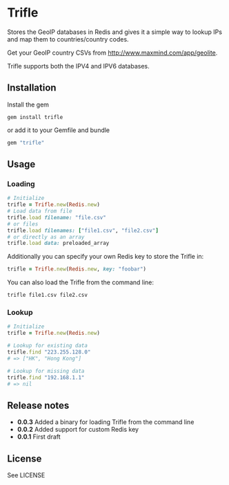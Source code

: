 # Trifle

Stores the GeoIP databases in Redis and gives it a simple way to lookup IPs and map them to countries/country codes.

Get your GeoIP country CSVs from http://www.maxmind.com/app/geolite.

Trifle supports both the IPV4 and IPV6 databases.

## Installation

Install the gem

```
gem install trifle
```

or add it to your Gemfile and bundle

```ruby
gem "trifle"
```

## Usage

### Loading

```ruby
# Initialize
trifle = Trifle.new(Redis.new)
# Load data from file
trifle.load filename: "file.csv"
# or files
trifle.load filenames: ["file1.csv", "file2.csv"]
# or directly as an array
trifle.load data: preloaded_array
```

Additionally you can specify your own Redis key to store the Trifle in:

```ruby
trifle = Trifle.new(Redis.new, key: "foobar")
```

You can also load the Trifle from the command line:

```
trifle file1.csv file2.csv
```

### Lookup

```ruby
# Initialize
trifle = Trifle.new(Redis.new)

# Lookup for existing data
trifle.find "223.255.128.0"
# => ["HK", "Hong Kong"]

# Lookup for missing data
trifle.find "192.168.1.1"
# => nil
```


## Release notes

* **0.0.3** Added a binary for loading Trifle from the command line
* **0.0.2** Added support for custom Redis key
* **0.0.1** First draft

## License

See LICENSE

